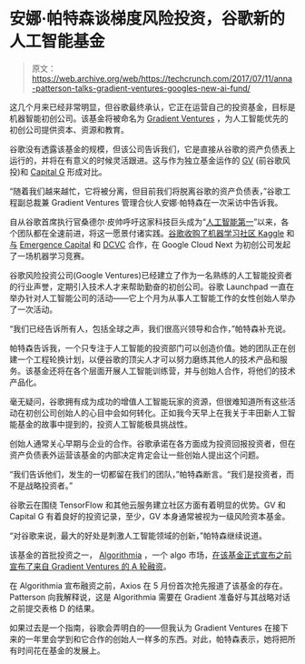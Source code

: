 # 安娜·帕特森谈梯度风险投资，谷歌新的人工智能基金 

> 原文：<https://web.archive.org/web/https://techcrunch.com/2017/07/11/anna-patterson-talks-gradient-ventures-googles-new-ai-fund/>

这几个月来已经非常明显，但谷歌最终承认，它正在运营自己的投资基金，目标是机器智能初创公司。该基金将被命名为 [Gradient Ventures](https://web.archive.org/web/20221209093050/https://gradient.google/) ，为人工智能优先的初创公司提供资本、资源和教育。

谷歌没有透露该基金的规模，但该公司告诉我们，它是直接从谷歌的资产负债表上运行的，并将在有意义的时候灵活跟进。这与作为独立基金运作的 [GV](https://web.archive.org/web/20221209093050/https://www.gv.com/) (前谷歌风投)和 [Capital G](https://web.archive.org/web/20221209093050/https://www.capitalg.com/) 形成对比。

“随着我们越来越忙，它将被分离，但目前我们将脱离谷歌的资产负债表，”谷歌工程副总裁兼 Gradient Ventures 管理合伙人安娜·帕特森在一次采访中告诉我。

自从谷歌首席执行官桑德尔·皮帅呼吁这家科技巨头成为“[人工智能第一](https://web.archive.org/web/20221209093050/https://www.nytimes.com/2016/12/14/magazine/the-great-ai-awakening.html)”以来，各个团队都在全速前进，将这一愿景付诸实践。[谷歌收购了机器学习社区 Kaggle](https://web.archive.org/web/20221209093050/https://beta.techcrunch.com/2017/03/07/google-is-acquiring-data-science-community-kaggle/) 和[与](https://web.archive.org/web/20221209093050/https://beta.techcrunch.com/2017/03/10/google-partners-with-vcs-to-host-its-own-machine-learning-startup-competition/) [Emergence Capital](https://web.archive.org/web/20221209093050/http://www.emcap.com/) 和 [DCVC](https://web.archive.org/web/20221209093050/http://dcvc.com/) 合作，在 Google Cloud Next 为初创公司发起了一场机器学习竞赛。

谷歌风险投资公司(Google Ventures)已经建立了作为一名熟练的人工智能投资者的行业声誉，定期引入技术人才来帮助勤奋的初创公司。谷歌 Launchpad 一直在举办针对人工智能公司的活动——它上个月为从事人工智能工作的女性创始人举办了一次活动。

“我们已经告诉所有人，包括全球之声，我们很高兴领导和合作，”帕特森补充说。

帕特森告诉我，一个只专注于人工智能的投资部门可以创造价值。她的团队正在创建一个工程轮换计划，以便谷歌的顶尖人才可以努力磨练其他人的技术产品和服务。该基金还将在各个层面开展人工智能训练营，并与创始人合作，将他们的技术产品化。

毫无疑问，谷歌拥有成为成功的增值人工智能玩家的资源，但很难知道所有这些活动在初创公司创始人的心目中会如何转化。正如我今天早上在我关于丰田新人工智能基金的故事中提到的，投资人工智能极具挑战性。

创始人通常关心早期与企业的合作。谷歌承诺在各方面成为投资回报投资者，但在资产负债表外运营该基金的内部决定肯定会让一些创始人提出这个问题。

“我们告诉他们，发生的一切都留在我们的团队，”帕特森断言。“我们是投资者，而不是战略投资者。”

谷歌云在围绕 TensorFlow 和其他云服务建立社区方面有着明显的优势。GV 和 Capital G 有着良好的投资记录，至少，GV 本身通常被视为一级风险资本基金。

“对谷歌来说，最大的好处是刺激人工智能领域的创新，”帕特森继续说道。

该基金的首批投资之一， [Algorithmia](https://web.archive.org/web/20221209093050/https://algorithmia.com/) ，一个 algo 市场，[在该基金正式宣布之前宣布了来自 Gradient Ventures 的 A 轮融资](https://web.archive.org/web/20221209093050/https://beta.techcrunch.com/2017/06/23/algorithmia-raises-10-5m-series-a-round-led-by-googles-new-ai-fund/)。

在 Algorithmia 宣布融资之前，Axios 在 5 月份首次抢先报道了该基金的存在。Patterson 向我解释说，这是 Algorithmia 需要在 Gradient 准备好与其战略对话之前提交表格 D 的结果。

如果过去是一个指南，谷歌会弄明白的——但我认为 Gradient Ventures 在接下来的一年里会学到和它合作的创始人一样多的东西。对此，帕特森表示，她将把所有时间花在基金的发展上。